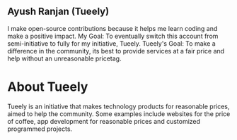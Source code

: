 ## Ayush Ranjan (Tueely)
I make open-source contributions because it helps me learn coding and make a positive impact.
My Goal: To eventually switch this account from semi-initiative to fully for my initiative, Tueely.
Tueely's Goal: To make a difference in the community, its best to provide services at a fair price and help without an unreasonable pricetag. 

# About Tueely
Tueely is an initiative that makes technology products for reasonable prices, aimed to help the community.
Some examples include websites for the price of coffee, app development for reasonable prices and customized programmed projects.
